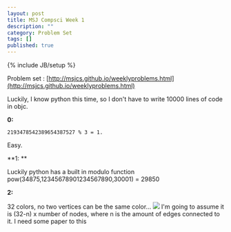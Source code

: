 ```yaml
---
layout: post
title: MSJ Compsci Week 1
description: ""
category: Problem Set
tags: []
published: true
---
```


{% include JB/setup %}

Problem set :
[http://msjcs.github.io/weeklyproblems.html](http://msjcs.github.io/weeklyproblems.html)

Luckily, I know python this time, so I don't have to write 10000 lines of code in objc.

**0:**

	2193478542389654387527 % 3 = 1.
Easy.

**1: **

Luckily python has a built in modulo function
	pow(34875,12345678901234567890,30001) = 29850
    
**2:**

32 colors, no two vertices can be the same color...
![](/http://msjcs.github.io/gallery/Problems/Set1_2.JPG)
I'm going to assume it is (32-n) x number of nodes, where n is the amount of edges connected to it. 
I need some paper to this
